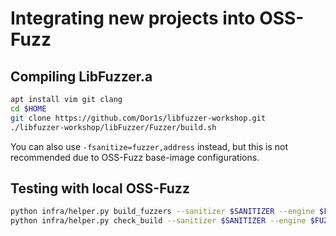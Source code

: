 # Integrating new projects into OSS-Fuzz

## Compiling LibFuzzer.a

```bash
apt install vim git clang
cd $HOME
git clone https://github.com/Dor1s/libfuzzer-workshop.git
./libfuzzer-workshop/libFuzzer/Fuzzer/build.sh
```

You can also use `-fsanitize=fuzzer,address` instead, but this is not recommended due to OSS-Fuzz base-image configurations.

## Testing with local OSS-Fuzz

```bash
python infra/helper.py build_fuzzers --sanitizer $SANITIZER --engine $FUZZING_ENGINE --architecture $ARCHITECTURE $PROJECT_NAME
python infra/helper.py check_build --sanitizer $SANITIZER --engine $FUZZING_ENGINE --architecture $ARCHITECTURE $PROJECT_NAME $TARGET_NAME
```

